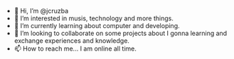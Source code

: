 - 👋 Hi, I’m @jcruzba
- 👀 I’m interested in musis, technology and more things.
- 🌱 I’m currently learning about computer and developing.
- 💞️ I’m looking to collaborate on some projects about I gonna learning and exchange experiences and knowledge.
- 📫 How to reach me... I am online all time.

<!---
jcruzba/jcruzba is a ✨ special ✨ repository because its `README.md` (this file) appears on your GitHub profile.
You can click the Preview link to take a look at your changes.
--->
